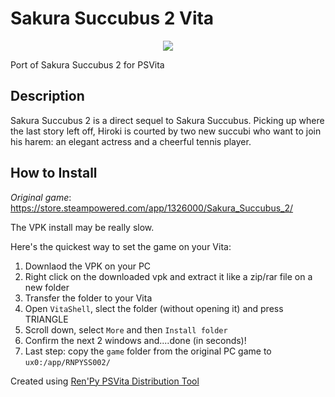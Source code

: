 # Sakura Succubus 2 Vita
<p align="center">
  <img src="https://i.ibb.co/pLzcKyk/H2x1-NSwitch-DS-Sakura-Succubus2.jpg" />
</p>

Port of Sakura Succubus 2 for PSVita

## Description
Sakura Succubus 2 is a direct sequel to Sakura Succubus. Picking up where the last story left off, Hiroki is courted by two new succubi who want to join his harem: an elegant actress and a cheerful tennis player.

## How to Install
_Original game_: https://store.steampowered.com/app/1326000/Sakura_Succubus_2/

The VPK install may be really slow.

Here's the quickest way to set the game on your Vita:
1. Downlaod the VPK on your PC
2. Right click on the downloaded vpk and extract it like a zip/rar file on a new folder
3. Transfer the folder to your Vita
4. Open `VitaShell`, slect the folder (without opening it) and press TRIANGLE
5. Scroll down, select `More` and then `Install folder`
6. Confirm the next 2 windows and....done (in seconds)!
7. Last step: copy the `game` folder from the original PC game to `ux0:/app/RNPYSS002/`

Created using [Ren'Py PSVita Distribution Tool](https://github.com/SonicMastr/renpy-vita/releases/tag/v1.0)
